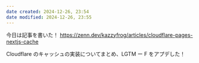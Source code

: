 ```yaml
---
date created: 2024-12-26, 23:54
date modified: 2024-12-26, 23:55
---
```


今日は記事を書いた！
https://zenn.dev/kazzyfrog/articles/cloudflare-pages-nextjs-cache

Cloudflare のキャッシュの実装についてまとめ、LGTM ー F をアプデした！
